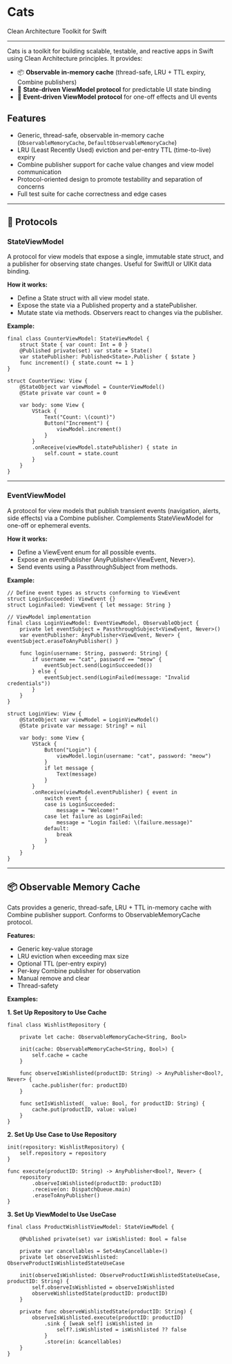 # Cats

Clean Architecture Toolkit for Swift

---

Cats is a toolkit for building scalable, testable, and reactive apps in Swift using Clean Architecture principles. It provides:

- 📦 **Observable in-memory cache** (thread-safe, LRU + TTL expiry, Combine publishers)
- 🎯 **State-driven ViewModel protocol** for predictable UI state binding
- 🚦 **Event-driven ViewModel protocol** for one-off effects and UI events

## Features

- Generic, thread-safe, observable in-memory cache (`ObservableMemoryCache`, `DefaultObservableMemoryCache`)
- LRU (Least Recently Used) eviction and per-entry TTL (time-to-live) expiry
- Combine publisher support for cache value changes and view model communication
- Protocol-oriented design to promote testability and separation of concerns
- Full test suite for cache correctness and edge cases

---

## 🧩 Protocols

### StateViewModel

A protocol for view models that expose a single, immutable state struct, and a publisher for observing state changes. Useful for SwiftUI or UIKit data binding.

**How it works:**
- Define a State struct with all view model state.
- Expose the state via a Published property and a statePublisher.
- Mutate state via methods. Observers react to changes via the publisher.

**Example:**
```
final class CounterViewModel: StateViewModel {
    struct State { var count: Int = 0 }
    @Published private(set) var state = State()
    var statePublisher: Published<State>.Publisher { $state }
    func increment() { state.count += 1 }
}

struct CounterView: View {
    @StateObject var viewModel = CounterViewModel()
    @State private var count = 0

    var body: some View {
        VStack {
            Text("Count: \(count)")
            Button("Increment") {
                viewModel.increment()
            }
        }
        .onReceive(viewModel.statePublisher) { state in
            self.count = state.count
        }
    }
}
```
---

### EventViewModel

A protocol for view models that publish transient events (navigation, alerts, side effects) via a Combine publisher. Complements StateViewModel for one-off or ephemeral events.

**How it works:**
- Define a ViewEvent enum for all possible events.
- Expose an eventPublisher (AnyPublisher<ViewEvent, Never>).
- Send events using a PassthroughSubject from methods.

**Example:**
```
// Define event types as structs conforming to ViewEvent
struct LoginSucceeded: ViewEvent {}
struct LoginFailed: ViewEvent { let message: String }

// ViewModel implementation
final class LoginViewModel: EventViewModel, ObservableObject {
    private let eventSubject = PassthroughSubject<ViewEvent, Never>()
    var eventPublisher: AnyPublisher<ViewEvent, Never> { eventSubject.eraseToAnyPublisher() }

    func login(username: String, password: String) {
        if username == "cat", password == "meow" {
            eventSubject.send(LoginSucceeded())
        } else {
            eventSubject.send(LoginFailed(message: "Invalid credentials"))
        }
    }
}

struct LoginView: View {
    @StateObject var viewModel = LoginViewModel()
    @State private var message: String? = nil

    var body: some View {
        VStack {
            Button("Login") {
                viewModel.login(username: "cat", password: "meow")
            }
            if let message {
                Text(message)
            }
        }
        .onReceive(viewModel.eventPublisher) { event in
            switch event {
            case is LoginSucceeded:
                message = "Welcome!"
            case let failure as LoginFailed:
                message = "Login failed: \(failure.message)"
            default:
                break
            }
        }
    }
}
```

---

## 📦 Observable Memory Cache

Cats provides a generic, thread-safe, LRU + TTL in-memory cache with Combine publisher support. Conforms to ObservableMemoryCache protocol.

**Features:**
- Generic key-value storage
- LRU eviction when exceeding max size
- Optional TTL (per-entry expiry)
- Per-key Combine publisher for observation
- Manual remove and clear
- Thread-safety

**Examples:**

**1. Set Up Repository to Use Cache**
```
final class WishlistRepository {

    private let cache: ObservableMemoryCache<String, Bool>

    init(cache: ObservableMemoryCache<String, Bool>) {
        self.cache = cache
    }

    func observeIsWishlisted(productID: String) -> AnyPublisher<Bool?, Never> {
        cache.publisher(for: productID)
    }

    func setIsWishlisted(_ value: Bool, for productID: String) {
        cache.put(productID, value: value)
    }
}
```

**2. Set Up Use Case to Use Repository**
```
init(repository: WishlistRepository) {
    self.repository = repository
}

func execute(productID: String) -> AnyPublisher<Bool?, Never> {
    repository
        .observeIsWishlisted(productID: productID)
        .receive(on: DispatchQueue.main)
        .eraseToAnyPublisher()
}
```

**3. Set Up ViewModel to Use UseCase**

```
final class ProductWishlistViewModel: StateViewModel {

    @Published private(set) var isWishlisted: Bool = false

    private var cancellables = Set<AnyCancellable>()
    private let observeIsWishlisted: ObserveProductIsWishlistedStateUseCase

    init(observeIsWishlisted: ObserveProductIsWishlistedStateUseCase, productID: String) {
        self.observeIsWishlisted = observeIsWishlisted
        observeWishlistedState(productID: productID)
    }

    private func observeWishlistedState(productID: String) {
        observeIsWishlisted.execute(productID: productID)
            .sink { [weak self] isWishlisted in
                self?.isWishlisted = isWishlisted ?? false
            }
            .store(in: &cancellables)
    }
}
```
